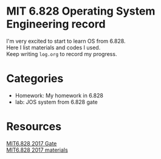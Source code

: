 # MIT 6.828 Operating System Engineering record

I'm very excited to start to learn OS from 6.828.  
Here I list materials and codes I used.  
Keep writing `log.org` to record my progress.  

# Categories
- Homework: My homework in 6.828
- lab: JOS system from 6.828 gate

# Resources  
[MIT6.828 2017 Gate](https://pdos.csail.mit.edu/6.828/2017/schedule.html)  
[MIT6.828 2017 materials](https://pdos.csail.mit.edu/6.828/2017/reference.html)


